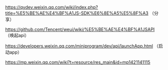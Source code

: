 https://qydev.weixin.qq.com/wiki/index.php?title=%E5%BE%AE%E4%BF%A1JS-SDK%E6%8E%A5%E5%8F%A3    （分享）

https://github.com/Tencent/weui/wiki/%E5%BE%AE%E4%BF%A1JSAPI  （唤起api）

https://developers.weixin.qq.com/miniprogram/dev/api/launchApp.html  （启动app）

https://mp.weixin.qq.com/wiki?t=resource/res_main&id=mp1421141115